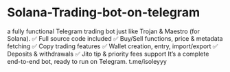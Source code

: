 # Solana-Trading-bot-on-telegram
a fully functional Telegram trading bot just like Trojan &amp; Maestro (for Solana). ✅ Full source code included ✅ Buy/Sell functions, price &amp; metadata fetching ✅ Copy trading features ✅ Wallet creation, entry, import/export ✅ Deposits &amp; withdrawals ✅ Jito tip &amp; priority fees support  It’s a complete end-to-end bot, ready to run on Telegram. 
t.me/isoleyyy
